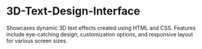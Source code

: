 # 3D-Text-Design-Interface
Showcases dynamic 3D text effects created using HTML and CSS. Features include eye-catching design, customization options, and responsive layout for various screen sizes.
